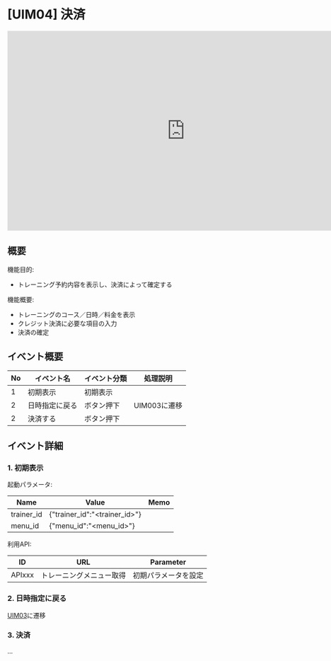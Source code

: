 # [UIM04] 決済

<iframe style="border: 1px solid rgba(0, 0, 0, 0.1);" width="800" height="450" src="https://embed.figma.com/design/kLgdi4xdGRpQudMEoZYwvq/%E3%80%90FMP%E3%80%91Future-Muscle-Partner_%E7%94%BB%E9%9D%A2%E3%83%87%E3%82%B6%E3%82%A4%E3%83%B3?node-id=249-925&embed-host=share" allowfullscreen></iframe>

## 概要

機能目的:

- トレーニング予約内容を表示し、決済によって確定する

機能概要:

- トレーニングのコース／日時／料金を表示
- クレジット決済に必要な項目の入力
- 決済の確定

## イベント概要

| No | イベント名   | イベント分類 | 処理説明      |
|----|---------|--------|-----------|
| 1  | 初期表示    | 初期表示   |           |
| 2  | 日時指定に戻る | ボタン押下  | UIM003に遷移 |
| 2  | 決済する    | ボタン押下  |           |

## イベント詳細

### 1. 初期表示

起動パラメータ:

| Name       | Value                         | Memo |
|------------|-------------------------------|------|
| trainer_id | {"trainer_id":"<trainer_id>"} |      |
| menu_id | {"menu_id":"<menu_id>"} |      |

利用API:

| ID     | URL           | Parameter                 |
|--------|---------------|---------------------------|
| APIxxx | トレーニングメニュー取得 | 初期パラメータを設定 |

### 2. 日時指定に戻る

[UIM03](../UIM03)に遷移

### 3. 決済

...
